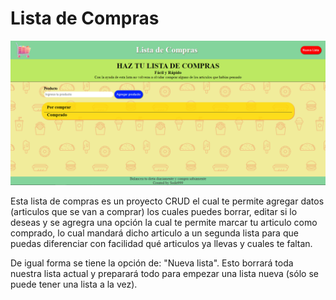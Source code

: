 # Lista de Compras
![viewport](./img/img_readme/viewport.png)

Esta lista de compras es un proyecto CRUD el cual te permite agregar datos (articulos que se van a comprar) los cuales puedes borrar, editar si lo deseas y se agregra una opción la cual te permite marcar tu articulo como comprado, lo cual mandará dicho articulo a un segunda lista para que puedas diferenciar con facilidad qué articulos ya llevas y cuales te faltan.

De igual forma se tiene la opción de: "Nueva lista". Esto borrará toda nuestra lista actual y preparará todo para empezar una lista nueva (sólo se puede tener una lista a la vez).